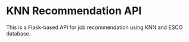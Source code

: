# KNN Recommendation API
This is a Flask-based API for job recommendation using KNN and ESCO database.